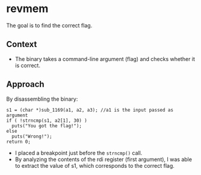 # revmem
The goal is to find the correct flag.

## Context
- The binary takes a command-line argument (flag) and checks whether it is correct.
## Approach
By disassembling the binary:
```{c}
s1 = (char *)sub_1169(a1, a2, a3); //a1 is the input passed as argument
if ( !strncmp(s1, a2[1], 30) )
  puts("You got the flag!");
else
  puts("Wrong!");
return 0;
```
- I placed a breakpoint just before the `strncmp()` call.
- By analyzing the contents of the rdi register (first argument), I was able to extract the value of s1, which corresponds to the correct flag.
